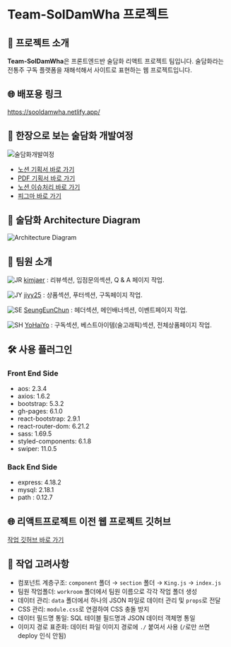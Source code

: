 # Team-SolDamWha 프로젝트

## 🚀 프로젝트 소개

**Team-SolDamWha**은 프론트엔드반 술담화 리액트 프로젝트 팀입니다. 술담화라는 전통주 구독 플랫폼을 재해석해서 사이트로 표현하는 웹 프로젝트입니다.

## 🌐 배포용 링크

https://sooldamwha.netlify.app/

## 📖 한장으로 보는 술담화 개발여정
![술담화개발여정](https://github.com/YoHaiYo/React-SoolDamWha.github.io/assets/124754510/aa70b5a4-6c98-4749-8bd0-d988086ddda1)

- [노션 기획서 바로 가기](https://www.notion.so/9299e0485c414f87bd02d8b202c4364d)
- [PDF 기획서 바로 가기](https://file.notion.so/f/f/3eeb5bea-be87-40e2-ad02-1d1272cec098/43285ffa-7bc6-43e5-82b6-225d13200b9b/sooldamhwa.pdf?id=aaaa2767-bb4c-41f7-8b93-dfc352298f7e&table=block&spaceId=3eeb5bea-be87-40e2-ad02-1d1272cec098&expirationTimestamp=1710230400000&signature=6_Q_Kx6YnYOYzX6xZ-F4QnhjSoblKj9BzguMmcz5Y-g&downloadName=sooldamhwa.pdf)
- [노션 이슈처리 바로 가기](https://www.notion.so/f8bc636e180443bf8b1b7c9c67038ff5)
- [피그마 바로 가기](https://www.figma.com/file/KUL9il7XOPOrt2ce4OYvXT/%EC%88%A0%EB%8B%B4%ED%99%94-%ED%94%BC%EA%B7%B8%EB%A7%88-%EB%B0%B0%ED%8F%AC%EC%9A%A9?type=design&node-id=1-1068&mode=design&t=OPx03nzqhn2vOAdr-0)

## 📖 술담화 Architecture Diagram
  ![Architecture Diagram](https://github.com/YoHaiYo/React-SoolDamWha.github.io/assets/124754510/ce260bc0-3b57-4ad0-925d-abcc0562dd83)

## 🌟 팀원 소개

![JR](https://github.com/YoHaiYo/React-SoolDamWha.github.io/assets/124754510/310410e2-7210-49ca-a8aa-b8f8d8c55beb) [kimjaer](https://github.com/kimjaer)
 : 리뷰섹션, 입점문의섹션, Q & A 페이지 작업.

 ![JY](https://github.com/YoHaiYo/React-SoolDamWha.github.io/assets/124754510/c7a2e01a-9974-4c3f-9101-422323fc1291) [jiyy25](https://github.com/jiyy25) 
 : 상품섹션, 푸터섹션, 구독페이지 작업.
 
 ![SE](https://github.com/YoHaiYo/React-SoolDamWha.github.io/assets/124754510/b4ee5657-ad51-47f9-94c1-13e2a8ed012b) [SeungEunChun](https://github.com/SeungEunChun)
 : 헤더섹션, 메인배너섹션, 이벤트페이지 작업.
  
![SH](https://github.com/YoHaiYo/React-SoolDamWha.github.io/assets/124754510/4bf043ac-9ad9-4bce-b8ef-76d6b928f45d) [YoHaiYo](https://github.com/YoHaiYo)
 : 구독섹션, 베스트아이템(술고래픽)섹션, 전체상품페이지 작업.

## 🛠️ 사용 플러그인
### Front End Side
- aos: 2.3.4
- axios: 1.6.2
- bootstrap: 5.3.2
- gh-pages: 6.1.0
- react-bootstrap: 2.9.1
- react-router-dom: 6.21.2
- sass: 1.69.5
- styled-components: 6.1.8
- swiper: 11.0.5
### Back End Side
- express: 4.18.2
- mysql: 2.18.1
- path : 0.12.7

## 🌐 리액트프로젝트 이전 웹 프로젝트 깃허브

[작업 깃허브 바로 가기](https://github.com/YoHaiYo/Team-SoolDamWha)

## 🤔 작업 고려사항

- 컴포넌트 계층구조: `component` 폴더 → `section` 폴더 → `King.js` → `index.js`
- 팀원 작업폴더: `workroom` 폴더에서 팀원 이름으로 각각 작업 폴더 생성
- 데이터 관리: `data` 폴더에서 하나의 JSON 파일로 데이터 관리 및 `props`로 전달
- CSS 관리: `module.css`로 연결하여 CSS 충돌 방지
- 데이터 필드명 통일: SQL 테이블 필드명과 JSON 데이터 객체명 통일
- 이미지 경로 표준화: 데이터 파일 이미지 경로에 `./` 붙여서 사용 (`/`로만 쓰면 deploy 인식 안됨)
